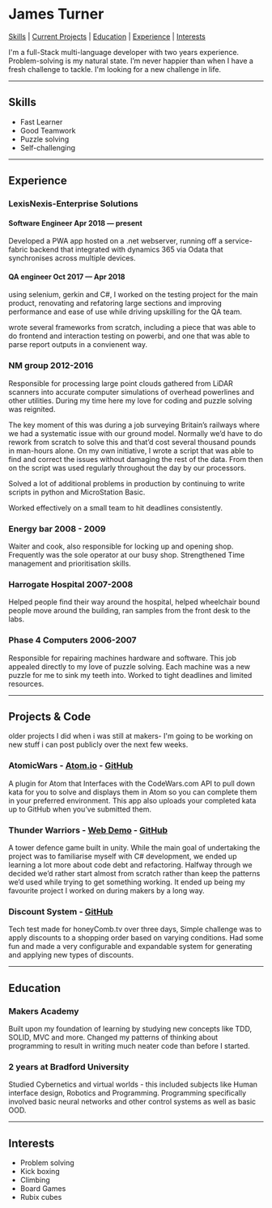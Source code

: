 # James Turner
[Skills](#skills) | [Current Projects](#projects) | [Education](#education) | [Experience](#experience) | [Interests](#interests)

I'm a full-Stack multi-language developer with two years experience. Problem-solving is my natural state. I’m never happier than when I have a fresh challenge to tackle. I'm looking for a new challenge in life.

***
## <a name="skills">Skills</a>
* Fast Learner
* Good Teamwork
* Puzzle solving
* Self-challenging

***
## <a name="experience">Experience</a> 
### LexisNexis-Enterprise Solutions
#### Software Engineer Apr 2018 — present
Developed a PWA app hosted on a .net webserver, running off a service-fabric backend that integrated with dynamics 365 via Odata that synchronises across multiple devices.

#### QA engineer Oct 2017 — Apr 2018 
using selenium, gerkin and C#, I worked on the testing project for the main product, renovating and refatoring large sections and improving performance and ease of use while driving upskilling for the QA team.

wrote several frameworks from scratch, including a piece that was able to do frontend and interaction testing on powerbi, and one that was able to parse report outputs in a convienent way.

### NM group 2012-2016 

Responsible for processing large point clouds gathered from LiDAR scanners into accurate computer simulations of overhead powerlines and other utilities. During my time here my love for coding and puzzle solving was reignited. 

The key moment of this was during a job surveying Britain’s railways where we had a systematic issue with our ground model. Normally we’d have to do rework from scratch to solve this and that’d cost several thousand pounds in man-hours alone. On my own initiative, I wrote a script that was able to find and correct the issues without damaging the rest of the data. From then on the script was used regularly throughout the day by our processors. 

Solved a lot of additional problems in production by continuing to write scripts in python and MicroStation Basic.

Worked effectively on a small team to hit deadlines consistently.

### Energy bar 2008 - 2009 

Waiter and cook, also responsible for locking up and opening shop. Frequently was the sole operator at our busy shop. Strengthened Time management and prioritisation skills.  

### Harrogate Hospital 2007-2008 

Helped people find their way around the hospital, helped wheelchair bound people move around the building, ran samples from the front desk to the labs. 

### Phase 4 Computers 2006-2007 

Responsible for repairing machines hardware and software. This job appealed directly to my love of puzzle solving. Each machine was a new puzzle for me to sink my teeth into. Worked to tight deadlines and limited resources.

*** 

## <a name="projects">Projects & Code</a>
older projects I did when i was still at makers- I'm going to be working on new stuff i can post publicly over the next few weeks.

### AtomicWars - [Atom.io](https://atom.io/packages/atomic-wars) - [GitHub](https://github.com/JamesTurnerGit/Atomic-Wars)
A plugin for Atom that Interfaces with the CodeWars.com API to pull down kata for you to solve and displays them in Atom so you can complete them in your preferred environment. This app also uploads your completed kata up to GitHub when you’ve submitted them.
### Thunder Warriors - [Web Demo](http://thunder-warriors.herokuapp.com/) - [GitHub](https://github.com/treborb/thunder-warriors)
A tower defence game built in unity. While the main goal of undertaking the project was to familiarise myself with C# development, we ended up learning a lot more about code debt and refactoring. Halfway through we decided we’d rather start almost from scratch rather than keep the patterns we’d used while trying to get something working. It ended up being my favourite project I worked on during makers by a long way.
### Discount System - [GitHub](https://github.com/JamesTurnerGit/HoneyCombTechTest)
Tech test made for honeyComb.tv over three days, Simple challenge was to apply discounts to a shopping order based on varying conditions. Had some fun and made a very configurable and expandable system for generating and applying new types of discounts.

***


## <a name="Education">Education</a>

### Makers Academy

Built upon my foundation of learning by studying new concepts like TDD, SOLID, MVC and more. Changed my patterns of thinking about programming to result in writing much neater code than before I started.

### 2 years at Bradford University

Studied Cybernetics and virtual worlds - this included subjects like Human interface design, Robotics and Programming. Programming specifically involved basic neural networks and other control systems as well as basic OOD.
***

## <a name="interests">Interests</a>
* Problem solving
* Kick boxing
* Climbing
* Board Games
* Rubix cubes
